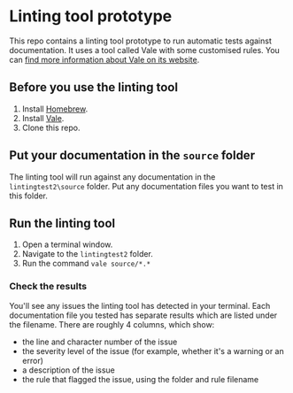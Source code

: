 
# Linting tool prototype
This repo contains a linting tool prototype to run automatic tests against documentation. It uses a tool called Vale with some customised rules. You can [find more information about Vale on its website](https://vale.sh/).  

## Before you use the linting tool

1. Install [Homebrew](https://brew.sh/).
2. Install [Vale](https://vale.sh/docs/vale-cli/installation/). 
3. Clone this repo.

## Put your documentation in the `source` folder
The linting tool will run against any documentation in the `lintingtest2\source` folder. Put any documentation files you want to test in this folder. 

## Run the linting tool

1. Open a terminal window.
2. Navigate to the `lintingtest2` folder.
3. Run the command `vale source/*.*`

### Check the results
You'll see any issues the linting tool has detected in your terminal. Each documentation file you tested has separate results which are listed under the filename. There are roughly 4 columns, which show:
- the line and character number of the issue
- the severity level of the issue (for example, whether it's a warning or an error)
- a description of the issue
- the rule that flagged the issue, using the folder and rule filename




